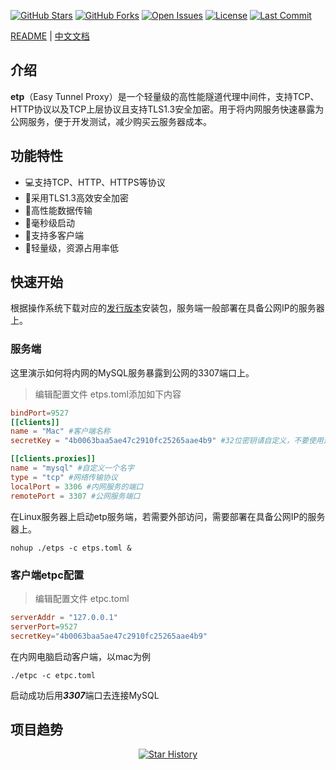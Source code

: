 [![GitHub Stars](https://img.shields.io/github/stars/xilio-dev/etp?style=for-the-badge&logo=github)](https://github.com/xilio-dev/etp)
[![GitHub Forks](https://img.shields.io/github/forks/xilio-dev/etp?style=for-the-badge&logo=github)](https://github.com/xilio-dev/etp)
[![Open Issues](https://img.shields.io/github/issues/xilio-dev/etp?style=for-the-badge)](https://github.com/xilio-dev/etp/issues)
[![License](https://img.shields.io/github/license/xilio-dev/etp?style=for-the-badge)](https://github.com/xilio-dev/etp/blob/main/LICENSE)
[![Last Commit](https://img.shields.io/github/last-commit/xilio-dev/etp?style=for-the-badge)](https://github.com/xilio-dev/etp/commits)

[README](README.md) | [中文文档](README_ZH.md)
## 介绍
  **etp**（Easy Tunnel Proxy）是一个轻量级的高性能隧道代理中间件，支持TCP、HTTP协议以及TCP上层协议且支持TLS1.3安全加密。用于将内网服务快速暴露为公网服务，便于开发测试，减少购买云服务器成本。
## 功能特性
- 💻支持TCP、HTTP、HTTPS等协议
- 🔐采用TLS1.3高效安全加密
- 🛜高性能数据传输
- 🚀毫秒级启动
- 🐒支持多客户端
- 💨轻量级，资源占用率低
## 快速开始
根据操作系统下载对应的[发行版本](https://github.com/xilio-dev/etp/releases)安装包，服务端一般部署在具备公网IP的服务器上。
### 服务端
这里演示如何将内网的MySQL服务暴露到公网的3307端口上。
>编辑配置文件 etps.toml添加如下内容
```toml 
bindPort=9527
[[clients]]
name = "Mac" #客户端名称
secretKey = "4b0063baa5ae47c2910fc25265aae4b9" #32位密钥请自定义，不要使用这个

[[clients.proxies]]
name = "mysql" #自定义一个名字
type = "tcp" #网络传输协议
localPort = 3306 #内网服务的端口
remotePort = 3307 #公网服务端口

```
在Linux服务器上启动etp服务端，若需要外部访问，需要部署在具备公网IP的服务器上。
```shell
nohup ./etps -c etps.toml &
```
### 客户端etpc配置
>编辑配置文件 etpc.toml 

```toml
serverAddr = "127.0.0.1"
serverPort=9527
secretKey="4b0063baa5ae47c2910fc25265aae4b9"
```
在内网电脑启动客户端，以mac为例
```shell
./etpc -c etpc.toml
```
启动成功后用***3307***端口去连接MySQL

## 项目趋势
<p align="center">
  <a href="https://github.com/xiaoniucode/etp/stargazers">
    <img src="https://api.star-history.com/svg?repos=xiaoniucode/etp&type=Date" alt="Star History">
  </a>
</p>


